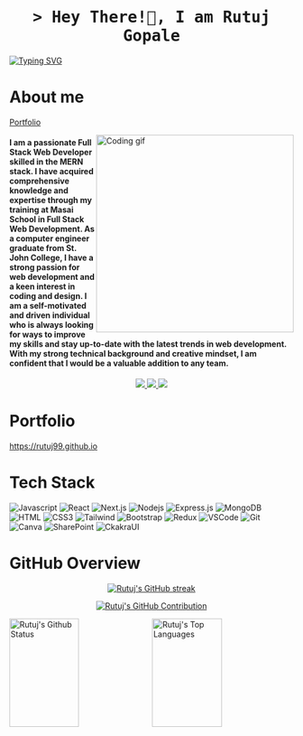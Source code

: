 



<!-- Intro  -->
<h1 align="center">
     <samp>&gt; Hey There!👋, I am
              <b>Rutuj Gopale</b>
              </samp>
</h1>

[![Typing SVG](https://readme-typing-svg.demolab.com?font=Fira+Code&pause=1000&color=ffffff&width=550&lines=_+_+_+_+I+Am+a+Full+Stack+Web+Developer+🚶)](https://git.io/typing-svg)
    






<!-- About Section -->
 # About me
[Portfolio](https://rutuj99.github.io)
<p >
 <img align="right" width="350" src="https://github.com/abhisheknaiidu/abhisheknaiidu/raw/master/code.gif?raw=true" alt="Coding gif" />
<h4 > I am a passionate Full Stack Web Developer skilled in the MERN stack. I have acquired comprehensive knowledge and expertise through my training at Masai School in Full Stack Web Development. As a computer engineer graduate from St. John College, I have a strong passion for web development and a keen interest in coding and design. I am a self-motivated and driven individual who is always looking for ways to improve my skills and stay up-to-date with the latest trends in web development. With my strong technical background and creative mindset, I am confident that I would be a valuable addition to any team.</h4>
</p>



<p align="center">

 <a href="https://www.linkedin.com/in/rutuj-gopale-827aab1ba/" target="_blank">
  <img src="https://img.shields.io/badge/LinkedIn-0077B5?style=for-the-badge&logo=linkedin&logoColor=white" />
 </a>

 <a href="https://twitter.com/RutujGopale" target="_blank">
  <img src="https://img.shields.io/badge/Twitter-1DA1F2?style=for-the-badge&logo=twitter&logoColor=white" />
 </a>
     
   <a href="https://leetcode.com/Rutuj_gop/" target="_blank">
  <img src="https://img.shields.io/badge/-LeetCode-FFA116?style=for-the-badge&logo=LeetCode&logoColor=black" />
 </a> 
 
</p>




# Portfolio
https://rutuj99.github.io


# Tech Stack

![Javascript](https://img.shields.io/badge/Javascript-F0DB4F?style=for-the-badge&labelColor=black&logo=javascript&logoColor=F0DB4F)
![React](https://img.shields.io/badge/-React-61DBFB?style=for-the-badge&labelColor=black&logo=react&logoColor=61DBFB)
![Next.js](https://img.shields.io/badge/next.js-000000?style=for-the-badge&logo=nextdotjs&logoColor=white)
![Nodejs](https://img.shields.io/badge/Nodejs-3C873A?style=for-the-badge&labelColor=black&logo=node.js&logoColor=3C873A)
![Express.js](https://img.shields.io/badge/Express.js-000000?style=for-the-badge&logo=express&logoColor=white)
![MongoDB](https://img.shields.io/badge/MongoDB-4EA94B?style=for-the-badge&logo=mongodb&logoColor=white)
![HTML](https://img.shields.io/badge/HTML5-E34F26?style=for-the-badge&logo=html5&logoColor=white)
![CSS3](https://img.shields.io/badge/CSS3-1572B6?style=for-the-badge&logo=css3&logoColor=white)
![Tailwind](https://img.shields.io/badge/Tailwind_CSS-092749?style=for-the-badge&logo=tailwindcss&logoColor=06B6D4&labelColor=000000)
![Bootstrap](https://img.shields.io/badge/Bootstrap-563D7C?style=for-the-badge&logo=bootstrap&logoColor=white)
![Redux](https://img.shields.io/badge/Redux-593D88?style=for-the-badge&logo=redux&logoColor=white)
![VSCode](https://img.shields.io/badge/Visual_Studio-0078d7?style=for-the-badge&logo=visual%20studio&logoColor=white)
![Git](https://img.shields.io/badge/Git-F05032?style=for-the-badge&logo=git&logoColor=white)
![Canva](https://img.shields.io/badge/Canva-%2300C4CC.svg?&style=for-the-badge&logo=Canva&logoColor=white)
![SharePoint](https://img.shields.io/badge/Microsoft_SharePoint-0078D4?style=for-the-badge&logo=microsoft-sharepoint&logoColor=white)
![CkakraUI](https://img.shields.io/badge/Chakra--UI-319795?style=for-the-badge&logo=chakra-ui&logoColor=white)


# GitHub Overview

<p align="center">
  <a href="https://github.com/rutuj99">
    <img src="https://github-readme-streak-stats.herokuapp.com/?user=rutuj99&theme=radical&border=7F3FBF&background=0D1117" alt="Rutuj's GitHub streak"/>
  </a>
</p>

<p align="center">
  <a href="https://github.com/rutuj">
    <img src="https://github-profile-summary-cards.vercel.app/api/cards/profile-details?username=rutuj99&theme=radical" alt="Rutuj's GitHub Contribution"/>
  </a>
</p>

<a> 
    <a href="https://github.com/rutuj99"><img alt="Rutuj's Github Status" src="https://denvercoder1-github-readme-stats.vercel.app/api?username=rutuj99&show_icons=true&count_private=true&theme=react&border_color=7F3FBF&bg_color=0D1117&title_color=F85D7F&icon_color=F8D866" height="192px" width="49.5%"/></a>
  <a href="https://github.com/rutuj99"><img alt="Rutuj's Top Languages" src="https://denvercoder1-github-readme-stats.vercel.app/api/top-langs/?username=rutuj99&langs_count=8&layout=compact&theme=react&border_color=7F3FBF&bg_color=0D1117&title_color=F85D7F&icon_color=F8D866" height="192px" width="49.5%"/></a>
  <br/>
</a>


